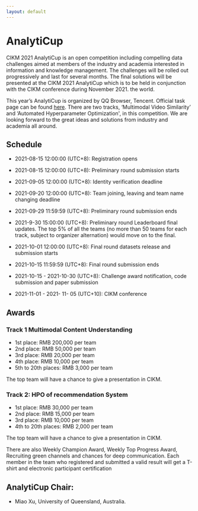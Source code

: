 ```yaml
---
layout: default
---
```


# AnalytiCup


CIKM 2021 AnalytiCup is an open competition including compelling data challenges aimed at members of the industry and academia interested in information and knowledge management. The challenges will be rolled out progressively and last for several months. The final solutions will be presented at the CIKM 2021 AnalytiCup which is to be held in conjunction with the CIKM conference during November 2021. the world.

This year’s AnalytiCup is organized by QQ Browser, Tencent. Official task page can be found [here](https://algo.browser.qq.com/#en). There are two tracks, ‘Multimodal Video Similarity’ and ‘Automated Hyperparameter Optimization', in this competition. We are looking forward to the great ideas and solutions from industry and academia all around.

## Schedule

 - 2021-08-15 12:00:00 (UTC+8): Registration opens
 - 2021-08-15 12:00:00 (UTC+8): Preliminary round submission starts
 - 2021-09-05 12:00:00 (UTC+8): Identity verification deadline
 - 2021-09-20 12:00:00 (UTC+8): Team joining, leaving and team name changing deadline
 - 2021-09-29 11:59:59 (UTC+8): Preliminary round submission ends
 - 2021-9-30 15:00:00 (UTC+8): Preliminary round Leaderboard final updates. The top 5% of all the teams (no more than 50 teams for each track, subject to organizer alternation) would move on to the final.

 
 - 2021-10-01 12:00:00 (UTC+8): Final round datasets release and submission starts
 - 2021-10-15 11:59:59 (UTC+8): Final round submission ends
 - 2021-10-15 - 2021-10-30 (UTC+8): Challenge award notification, code submission and paper submission
 - 2021-11-01 - 2021- 11- 05 (UTC+10): CIKM conference

## Awards

### Track 1 Multimodal Content Understanding

 - 1st place: RMB 200,000 per team
 - 2nd place: RMB 50,000 per team
 - 3rd place: RMB 20,000 per team
 - 4th place: RMB 10,000 per team
 - 5th to 20th places: RMB 3,000 per team

The top team will have a chance to give a presentation in CIKM.

### Track 2: HPO of recommendation System 

 - 1st place: RMB 30,000 per team
 - 2nd place: RMB 15,000 per team
 - 3rd place: RMB 10,000 per team
 - 4th to 20th places: RMB 2,000 per team
 
The top team will have a chance to give a presentation in CIKM.

There are also Weekly Champion Award, Weekly Top Progress Award, Recruiting green channels and chances for deep communication. Each member in the team who registered and submitted a valid result will get a T-shirt and electronic participant certification

## AnalytiCup Chair:

 - Miao Xu, University of Queensland, Australia. 

